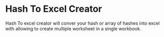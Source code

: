 # Hash To Excel Creator

Hash To excel creator will conver your hash or array of hashes into excel with allowing to create multiple worksheet in a single workbook.